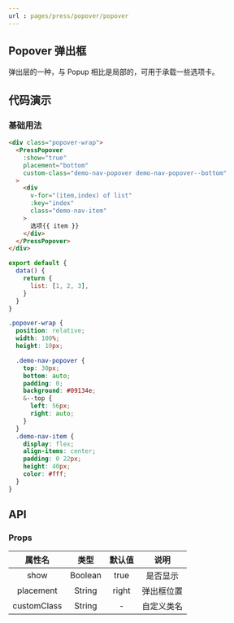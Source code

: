 ```yaml
---
url : pages/press/popover/popover
---
```


## Popover 弹出框

弹出层的一种，与 Popup 相比是局部的，可用于承载一些选项卡。

## 代码演示

### 基础用法

```html
<div class="popover-wrap">
  <PressPopover
    :show="true"
    placement="bottom"
    custom-class="demo-nav-popover demo-nav-popover--bottom"
  >
    <div
      v-for="(item,index) of list"
      :key="index"
      class="demo-nav-item"
    >
      选项{{ item }}
    </div>
  </PressPopover>
</div>
```

```js
export default {
  data() {
    return {
      list: [1, 2, 3],
    }
  }
}
```

```scss
.popover-wrap {
  position: relative;
  width: 100%;
  height: 10px;

  .demo-nav-popover {
    top: 30px;
    bottom: auto;
    padding: 0;
    background: #09134e;
    &--top {
      left: 56px;
      right: auto;
    }
  }
  .demo-nav-item {
    display: flex;
    align-items: center;
    padding: 0 22px;
    height: 40px;
    color: #fff;
  }
}
```

## API

### Props

|   属性名    |  类型   | 默认值 |    说明    |
| :---------: | :-----: | :----: | :--------: |
|    show     | Boolean |  true  |  是否显示  |
|  placement  | String  | right  | 弹出框位置 |
| customClass | String  |   -    | 自定义类名 |

